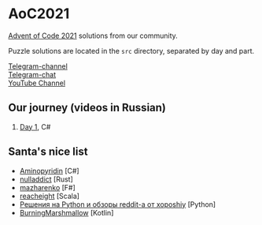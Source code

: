 # AoC2021

[Advent of Code 2021](https://adventofcode.com/2021) solutions from our community. 

Puzzle solutions are located in the `src` directory, separated by day and part.

[Telegram-channel](https://t.me/konturAoC2021)  
[Telegram-chat](https://t.me/konturAoC2021_chat)  
[YouTube Channel](https://www.youtube.com/c/KonturTech)  

## Our journey (videos in Russian)

1. [Day 1](https://youtu.be/6i7jm8W0Aic), C#


## Santa's nice list

- [Aminopyridin](https://github.com/Aminopyridin/AoC2021) [C#]
- [nulladdict](https://github.com/nulladdict/aoc-2021) [Rust]
- [mazharenko](https://github.com/mazharenko/AoC-2021) [F#]
- [reacheight](https://github.com/reacheight/AdventOfCode) [Scala]
- [Решения на Python и обзоры reddit-а от xoposhiy](https://github.com/xoposhiy/aoc/) [Python]
- [BurningMarshmallow](https://github.com/BurningMarshmallow/aoc-2021) [Kotlin]
